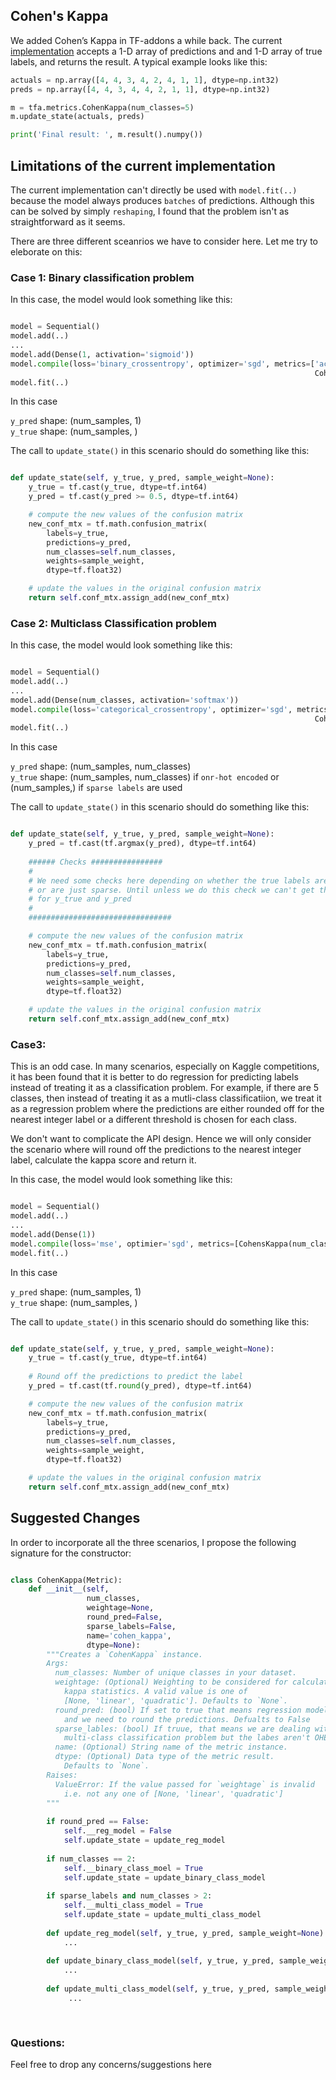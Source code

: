 ## Cohen's Kappa

We added Cohen’s Kappa in TF-addons a while back. The current [implementation](https://github.com/tensorflow/addons/blob/master/tensorflow_addons/metrics/cohens_kappa.py) accepts a 1-D array of predictions and and 1-D array of true labels, and returns the result.  A typical example looks like this:

```python
actuals = np.array([4, 4, 3, 4, 2, 4, 1, 1], dtype=np.int32)
preds = np.array([4, 4, 3, 4, 4, 2, 1, 1], dtype=np.int32)

m = tfa.metrics.CohenKappa(num_classes=5)
m.update_state(actuals, preds)

print('Final result: ', m.result().numpy()) 

```

## Limitations of the current implementation
The current implementation can't directly be used with `model.fit(..)` because the model always produces `batches` of predictions. Although this can be solved by simply `reshaping`, I found that the problem isn't as straightforward as it seems. 

There are three different sceanrios we have to consider here. Let me try to eleborate on this:

### Case 1: Binary classification problem
In this case, the model would look something like this:
```python

model = Sequential()
model.add(..)
...
model.add(Dense(1, activation='sigmoid'))
model.compile(loss='binary_crossentropy', optimizer='sgd', metrics=['accuracy', 
                                                                    CohensKappa(num_classes=2)])
model.fit(..)

```
In this case

`y_pred` shape: (num_samples, 1)<br>
`y_true` shape: (num_samples, )<br>

The call to `update_state()` in this scenario should do something like this:<br>
```python

def update_state(self, y_true, y_pred, sample_weight=None):
    y_true = tf.cast(y_true, dtype=tf.int64)
    y_pred = tf.cast(y_pred >= 0.5, dtype=tf.int64)

    # compute the new values of the confusion matrix
    new_conf_mtx = tf.math.confusion_matrix(
        labels=y_true,
        predictions=y_pred,
        num_classes=self.num_classes,
        weights=sample_weight,
        dtype=tf.float32)

    # update the values in the original confusion matrix
    return self.conf_mtx.assign_add(new_conf_mtx)

```

### Case 2: Multiclass Classification problem
In this case, the model would look something like this:
```python

model = Sequential()
model.add(..)
...
model.add(Dense(num_classes, activation='softmax'))
model.compile(loss='categorical_crossentropy', optimizer='sgd', metrics=['accuracy', 
                                                                    CohensKappa(num_classes=num_classes)])
model.fit(..)

```
In this case

`y_pred` shape: (num_samples, num_classes)<br>
`y_true` shape: (num_samples, num_classes) if `onr-hot encoded` or (num_samples,) if `sparse labels` are used

The call to `update_state()` in this scenario should do something like this:<br>
```python

def update_state(self, y_true, y_pred, sample_weight=None):
    y_pred = tf.cast(tf.argmax(y_pred), dtype=tf.int64)
    
    ###### Checks ################
    #
    # We need some checks here depending on whether the true labels are one-hote encoded 
    # or are just sparse. Until unless we do this check we can't get the right shape
    # for y_true and y_pred
    #
    ################################

    # compute the new values of the confusion matrix
    new_conf_mtx = tf.math.confusion_matrix(
        labels=y_true,
        predictions=y_pred,
        num_classes=self.num_classes,
        weights=sample_weight,
        dtype=tf.float32)

    # update the values in the original confusion matrix
    return self.conf_mtx.assign_add(new_conf_mtx)

```

### Case3: 
This is an odd case. In many scenarios, especially on Kaggle competitions, it has been found that it is better to do regression for predicting labels instead of treating it as a classification problem. For example, if there are 5 classes, then instead of treating it as a mutli-class classificatiion, we treat it as a regression problem where the predictions are either rounded off for the nearest integer label or a different threshold is chosen for each class. 

We don't want to complicate the API design. Hence we will only consider the scenario where will round off the predictions to the nearest integer label, calculate the kappa score and return it. 

In this case, the model would look something like this:
```python

model = Sequential()
model.add(..)
...
model.add(Dense(1))
model.compile(loss='mse', optimier='sgd', metrics=[CohensKappa(num_classes=num_classes)])
model.fit(..)

```
In this case

`y_pred` shape: (num_samples, 1)<br>
`y_true` shape: (num_samples, )<br>

The call to `update_state()` in this scenario should do something like this:<br>
```python

def update_state(self, y_true, y_pred, sample_weight=None):
    y_true = tf.cast(y_true, dtype=tf.int64)
    
    # Round off the predictions to predict the label
    y_pred = tf.cast(tf.round(y_pred), dtype=tf.int64)

    # compute the new values of the confusion matrix
    new_conf_mtx = tf.math.confusion_matrix(
        labels=y_true,
        predictions=y_pred,
        num_classes=self.num_classes,
        weights=sample_weight,
        dtype=tf.float32)

    # update the values in the original confusion matrix
    return self.conf_mtx.assign_add(new_conf_mtx)

```


## Suggested Changes
In order to incorporate all the three scenarios, I propose the following signature for the constructor:<br>
```python

class CohenKappa(Metric):
    def __init__(self,
                 num_classes,
                 weightage=None,
                 round_pred=False,
                 sparse_labels=False,
                 name='cohen_kappa',
                 dtype=None):
        """Creates a `CohenKappa` instance.
        Args:
          num_classes: Number of unique classes in your dataset.
          weightage: (Optional) Weighting to be considered for calculating
            kappa statistics. A valid value is one of
            [None, 'linear', 'quadratic']. Defaults to `None`.
          round_pred: (bool) If set to true that means regression model is used
            and we need to round the predictions. Defualts to False
          sparse_lables: (bool) If truue, that means we are dealing with a
            multi-class classification problem but the labes aren't OHE
          name: (Optional) String name of the metric instance.
          dtype: (Optional) Data type of the metric result.
            Defaults to `None`.
        Raises:
          ValueError: If the value passed for `weightage` is invalid
            i.e. not any one of [None, 'linear', 'quadratic']
        """
        
        if round_pred == False:
            self.__reg_model = False
            self.update_state = update_reg_model
        
        if num_classes == 2:
            self.__binary_class_moel = True
            self.update_state = update_binary_class_model
            
        if sparse_labels and num_classes > 2:
            self.__multi_class_model = True
            self.update_state = update_multi_class_model
            
        def update_reg_model(self, y_true, y_pred, sample_weight=None):
            ...
            
        def update_binary_class_model(self, y_true, y_pred, sample_weight=None):
            ...
            
        def update_multi_class_model(self, y_true, y_pred, sample_weight=None):
             ...
        
            

```

### Questions:
Feel free to drop any concerns/suggestions here
